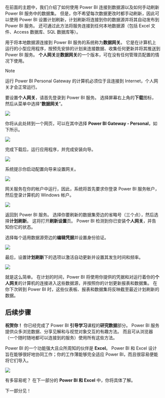 在前面的主题中，我们介绍了如何使用 Power BI 连接到数据源以及如何手动刷新 Power BI 服务中的数据集。 但是，你不希望每次数据更改时都手动刷新，因此可以使用 Power BI 设置计划刷新，计划刷新将连接到你的数据源并将其自动发布到 Power BI 服务。 还可通过此方法将服务连接到任何本地数据源（包括 Excel 文件、Access 数据库、SQL 数据库等）。

用于将本地数据源连接到 Power BI 服务的系统称为**数据网关**。 它是在计算机上运行的小型应用程序，按预先安排的计划来连接数据、收集任何更新并将其推送到 Power BI 服务。 **个人网关**是**数据网关**的一个版本，可在没有任何管理员配置的情况下使用。

>[!NOTE]
>运行 Power BI Personal Gateway 的计算机必须位于且连接到 Internet，个人网关才会正常运行。
> 

要设置**个人网关**，请首先登录到 Power BI 服务。 选择屏幕右上角的**下载**图标，然后从菜单中选择“**数据网关**”。

![](media/4-6-install-configure-personal-gateway/4-6_1b.png)

你将从此处转到一个网页，可以在其中选择 **Power BI Gateway - Personal**，如下所示。

![](media/4-6-install-configure-personal-gateway/4-6_2b.png)

完成下载后，运行应用程序，并完成安装向导。

![](media/4-6-install-configure-personal-gateway/4-6_3a.png)

系统提示你启动配置向导来设置网关。

![](media/4-6-install-configure-personal-gateway/4-6_3b.png)

网关服务在你的帐户中运行，因此，系统将首先要求你登录 Power BI 服务帐户，然后登录计算机的 Windows 帐户。

![](media/4-6-install-configure-personal-gateway/4-6_3c.png)

返回到 Power BI 服务。 选择你要刷新的数据集旁边的省略号（三个点），然后选择**计划刷新**。 这将打开**刷新设置**页。 Power BI 检测到你已安装**个人网关**，并告知你它的状态。

选择每个适用数据源旁边的**编辑凭据**并设置身份验证。

![](media/4-6-install-configure-personal-gateway/4-6_6.png)

最后，设置**计划刷新**下的选项以激活自动更新并设置其发生时间和频率。

![](media/4-6-install-configure-personal-gateway/4-6_7.png)

就是这么简单。 在计划的时间，Power BI 将使用你提供的凭据和对运行着你的**个人网关**的计算机的连接进入这些数据源，并按照你的计划更新报表和数据集。 在你下次转到 Power BI 时，这些仪表板、报表和数据集将反映截至最近计划刷新的数据。

## <a name="next-steps"></a>后续步骤
**祝贺你！** 你已经完成了 Power BI **引导学习**课程的**研究数据**部分。 Power BI 服务提供众多浏览数据、分享见解和与视觉对象交互的有趣方法。 而且可从浏览器（一个随时随地都可以连接到的服务）使用所有这些方法。

Power BI 的一个功能强大且众所周知的伙伴是 **Excel**。 Power BI 和 Excel 设计旨在能够很好地协同工作；你的工作薄能够完全适应 Power BI，而且很容易便能将它们导入。

![](media/4-6-install-configure-personal-gateway/5-1_1.png)

有多容易呢？ 在下一部分的 **Power BI 和 Excel** 中，你将具体了解。

下一部分见！

